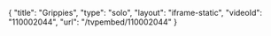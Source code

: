 {
    "title": "Grippies",
    "type": "solo",
    "layout": "iframe-static",
    "videoId": "110002044",
    "url": "\/tvpembed\/110002044"
}